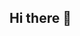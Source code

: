 ## Hi there 👋

<!--
**ArsinShaabani/ArsinShaabani** is a ✨ _special_ ✨ repository because its `README.md` (this file) appears on your GitHub profile.


<h1 align="center">Hello there, I'm Manuel!</h1>

<h2>Statistics</h2>
<p align="center"><img align="center" height="165px" src="https://raw.githubusercontent.com/ArsinShaabani/ArsinShaabani/output/github-stats.svg" /><img align="center" height="165px" src="https://raw.githubusercontent.com/ArsinShaabani/ArsinShaabani/output/github-languages.svg" /></p>
<p align="center">
<picture>
  <source media="(prefers-color-scheme: dark)" srcset="https://raw.githubusercontent.com/ArsinShaabani/ArsinShaabani/output/github-contribution-grid-snake-dark.svg" />
  <source media="(prefers-color-scheme: light)" srcset="https://raw.githubusercontent.com/ArsinShaabani/ArsinShaabani/output/github-contribution-grid-snake-light.svg" />
  <img alt="github-snake" src="https://raw.githubusercontent.com/ArsinShaabani/ArsinShaabani/output/github-contribution-grid-snake.svg" />
</picture>
<br>
<h2 align="left" font-weight="bold">About me</h2>

<ul>
  <li>💼 Master AI Student at <a href="mehralborz.ac.ir">mehralborz</a></li>
  <li>🔭 I’m currently working on AI/3D Wearable Devices</li>
  <li>🛠️ Cloud infrastructure & AI trailblazer</li>
  <li></li>
  <li>💬 Ask me about * PC & Laptop Repair and Any Electronics *</li>
  <li>📫 How to reach me *Whatsapp*: +989121941368</li>
</ul>

<br>

<h2 align="left">Skills</h2>

<img src="https://skillicons.dev/icons?i=aws,kubernetes,terraform,ansible,linux,docker,grafana" /><br>
<img src="https://skillicons.dev/icons?i=html,php,laravel,py,graphql,nginx,mysql,redis,css,js" /><br>
<img src="https://skillicons.dev/icons?i=git,github,gitlab,postman,raspberrypi,idea" /><br><br>

<h2 align="left">Connect with me / find me on</h2>
<p style="display: flex;">
  <a target="_blank" href="https://www.xing.com/profile/Manuel_Schmid39">
    <img width="48" height="48px" src="https://github.com/mashb1t/mashb1t/assets/9307310/a5894575-34db-4e03-9235-5e7233606c4d">
  </a>
  <a style="margin-left: 10px;" target="_blank" href="https://www.linkedin.com/in/mashb1t/">
    <img width="48" height="48px" src="https://github.com/mashb1t/mashb1t/assets/9307310/9a27dce2-ffe6-47f3-a2f1-6140d55edd13">
  </a>
  <a style="margin-left: 10px;" target="_blank" href="https://www.instagram.com/mashb1t/">
    <img width="48" src="https://github.com/mashb1t/mashb1t/assets/9307310/79e0a5d1-98f3-4a92-a2da-3c153b3680c4">
  </a>
  <a style="margin-left: 10px;" target="_blank" href="https://twitter.com/mashb1t">
    <img width="48" src="https://github.com/mashb1t/mashb1t/assets/9307310/0a18442c-8df7-49c6-b50b-58fd0c8ede9d">
  </a>
  <a style="margin-left: 10px;" target="_blank" href="https://soundcloud.com/mashb1t">
    <img width="48" src="https://github.com/mashb1t/mashb1t/assets/9307310/1c1b421c-f385-4f29-a0f3-c3a4596e9dfd">
  </a>
  <a style="margin-left: 10px;" target="_blank" href="https://open.spotify.com/user/mash1t">
    <img width="48" src="https://github.com/mashb1t/mashb1t/assets/9307310/521d409c-2087-47a5-80ca-a4f341e3ba05">
  </a>
  <a style="margin-left: 10px;" target="_blank" href="https://gallery.mashb1t.de">
    <img width="48" src="https://github.com/mashb1t/mashb1t/assets/9307310/dd515323-6fa5-4c24-ad74-f175d600b230">
  </a>
  <a style="margin-left: 10px;" target="_blank" href="https://paypal.me/mashb1t">
    <img width="48" src="https://github.com/mashb1t/mashb1t/assets/9307310/5a6900b3-9fe0-402a-80a7-bef8df11598c">
  </a>
</p>

<h2 align="center"></h2>
<img align="center" src="https://visitor-badge.laobi.icu/badge?page_id=mashb1t.mashb1t.visitor-badge" />


-->
